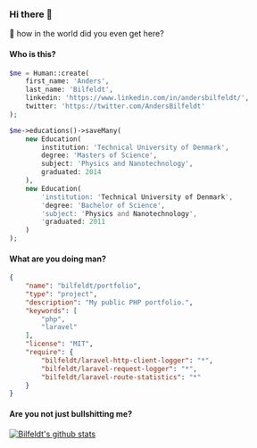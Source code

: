 ### Hi there 👋

🤔 how in the world did you even get here?

<!--
**bilfeldt/bilfeldt** is a ✨ _special_ ✨ repository because its `README.md` (this file) appears on your GitHub profile.

Here are some ideas to get you started:

- 🔭 I’m currently working on ...
- 🌱 I’m currently learning ...
- 👯 I’m looking to collaborate on ...
- 🤔 I’m looking for help with ...
- 💬 Ask me about ...
- 📫 How to reach me: ...
- 😄 Pronouns: ...
- ⚡ Fun fact: ...
-->

#### Who is this?
```php
$me = Human::create(
    first_name: 'Anders',
    last_name: 'Bilfeldt',
    linkedin: 'https://www.linkedin.com/in/andersbilfeldt/',
    twitter: 'https://twitter.com/AndersBilfeldt'
);

$me->educations()->saveMany(
    new Education(
        institution: 'Technical University of Denmark',
        degree: 'Masters of Science',
        subject: 'Physics and Nanotechnology',
        graduated: 2014
    ),
    new Education(
        'institution: 'Technical University of Denmark',
        'degree: 'Bachelor of Science',
        'subject: 'Physics and Nanotechnology',
        'graduated: 2011
    )
);
```

#### What are you doing man?
```json
{
    "name": "bilfeldt/portfolio",
    "type": "project",
    "description": "My public PHP portfolio.",
    "keywords": [
        "php",
        "laravel"
    ],
    "license": "MIT",
    "require": {
        "bilfeldt/laravel-http-client-logger": "*",
        "bilfeldt/laravel-request-logger": "*",
        "bilfeldt/laravel-route-statistics": "*"
    }
}
```

#### Are you not just bullshitting me?
[![Bilfeldt's github stats](https://github-readme-stats.vercel.app/api?username=bilfeldt&hide=stars,issues&show_icons=true&count_private=true)](https://github.com/bilfeldt/github-readme-stats)

